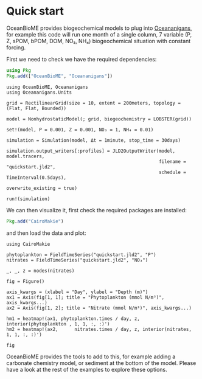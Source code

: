 # Quick start

OceanBioME provides biogeochemical models to plug into [Oceananigans](https://github.com/CliMA/Oceananigans.jl), for example this code will run one month of a single column, 7 variable (P, Z, sPOM, bPOM, DOM, NO₃, NH₄) biogeochemical situation with constant forcing.

First we need to check we have the required dependencies:
```julia
using Pkg
Pkg.add(["OceanBioME", "Oceananigans"])
```

```@example quickstart
using OceanBioME, Oceananigans
using Oceananigans.Units

grid = RectilinearGrid(size = 10, extent = 200meters, topology = (Flat, Flat, Bounded))

model = NonhydrostaticModel(; grid, biogeochemistry = LOBSTER(grid))

set!(model, P = 0.001, Z = 0.001, NO₃ = 1, NH₄ = 0.01)

simulation = Simulation(model, Δt = 1minute, stop_time = 30days)

simulation.output_writers[:profiles] = JLD2OutputWriter(model, model.tracers,
                                                        filename = "quickstart.jld2",
                                                        schedule = TimeInterval(0.5days),
                                                        overwrite_existing = true)

run!(simulation)
```

We can then visualize it, first check the required packages are installed:

```julia
Pkg.add("CairoMakie")
```

and then load the data and plot:

```@example quickstart
using CairoMakie

phytoplankton = FieldTimeSeries("quickstart.jld2", "P")
nitrates = FieldTimeSeries("quickstart.jld2", "NO₃")

_, _, z = nodes(nitrates)

fig = Figure()

axis_kwargs = (xlabel = "Day", ylabel = "Depth (m)")
ax1 = Axis(fig[1, 1]; title = "Phytoplankton (mmol N/m³)", axis_kwargs...)
ax2 = Axis(fig[1, 2]; title = "Nitrate (mmol N/m³)", axis_kwargs...)

hm1 = heatmap!(ax1, phytoplankton.times / day, z, interior(phytoplankton , 1, 1, :, :)')
hm2 = heatmap!(ax2,      nitrates.times / day, z, interior(nitrates, 1, 1, :, :)')

fig
```

OceanBioME provides the tools to add to this, for example adding a carbonate chemistry model, or sediment at the bottom of the model. Please have a look at the rest of the examples to explore these options.
